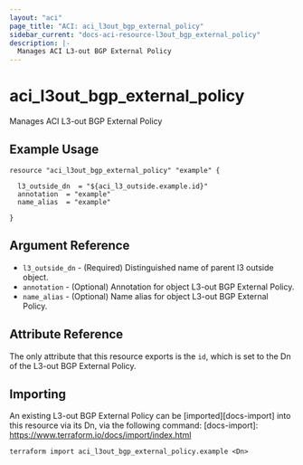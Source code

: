 ```yaml
---
layout: "aci"
page_title: "ACI: aci_l3out_bgp_external_policy"
sidebar_current: "docs-aci-resource-l3out_bgp_external_policy"
description: |-
  Manages ACI L3-out BGP External Policy
---
```


# aci_l3out_bgp_external_policy

Manages ACI L3-out BGP External Policy

## Example Usage

```hcl
resource "aci_l3out_bgp_external_policy" "example" {

  l3_outside_dn  = "${aci_l3_outside.example.id}"
  annotation  = "example"
  name_alias  = "example"

}
```

## Argument Reference

- `l3_outside_dn` - (Required) Distinguished name of parent l3 outside object.
- `annotation` - (Optional) Annotation for object L3-out BGP External Policy.
- `name_alias` - (Optional) Name alias for object L3-out BGP External Policy.

## Attribute Reference

The only attribute that this resource exports is the `id`, which is set to the
Dn of the L3-out BGP External Policy.

## Importing

An existing L3-out BGP External Policy can be [imported][docs-import] into this resource via its Dn, via the following command:
[docs-import]: https://www.terraform.io/docs/import/index.html

```
terraform import aci_l3out_bgp_external_policy.example <Dn>
```
